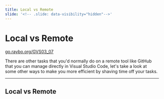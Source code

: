 ```yaml
---
title: Local vs Remote
slide: '<!-- .slide: data-visibility="hidden"-->'
---
```


<!-- .slide: data-state="layout-title" class="bg-dark"-->

# Local vs Remote

<div class="slide-link"><a href="https://go.raybo.org/GVS02_01"><i class="fab fa-slideshare"></i> go.raybo.org/GVS03_07</a></div>

> >

There are other tasks that you'd normally do on a remote tool like GitHub that you can manage directly in Visual Studio Code, let's take a look at some other ways to make you more efficient by shaving time off your tasks.

---
## Local vs Remote

> >
